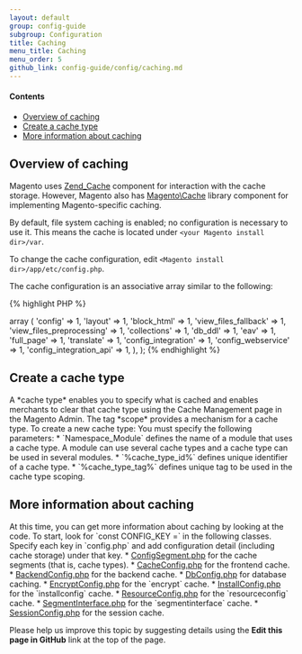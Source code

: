 ```yaml
---
layout: default
group: config-guide
subgroup: Configuration
title: Caching
menu_title: Caching
menu_order: 5
github_link: config-guide/config/caching.md
---
```


#### Contents 

*	<a href="#m2devgde-cache-explore">Overview of caching</a>
*	<a href="#m2devgde-cache-type">Create a cache type</a>
* <a href="#m2devgde-cache-more">More information about caching</a>

<h2 id="m2devgde-cache-explore">Overview of caching</h2>

Magento uses <a href="http://framework.zend.com/manual/1.12/en/zend.cache.html" target="_blank">Zend_Cache</a> component for interaction with the cache storage. However, Magento also has <a href="{{ site.mage2000url }}lib/internal/Magento/Framework/Cache" target="_blank">Magento\Cache</a> library component for implementing Magento-specific caching.

<div class="bs-callout bs-callout-info" id="info">
  <p>By default, file system caching is enabled; no configuration is necessary to use it. This means the cache is located under <code>&lt;your Magento install dir>/var</code>.</p>
</div>

To change the cache configuration, edit `<Magento install dir>/app/etc/config.php`.

The cache configuration is an associative array similar to the following:

{% highlight PHP %}
<? php
'cache_types' =>
  array (
    'config' => 1,
    'layout' => 1,
    'block_html' => 1,
    'view_files_fallback' => 1,
    'view_files_preprocessing' => 1,
    'collections' => 1,
    'db_ddl' => 1,
    'eav' => 1,
    'full_page' => 1,
    'translate' => 1,
    'config_integration' => 1,
    'config_webservice' => 1,
    'config_integration_api' => 1,
  ),
);
{% endhighlight %}

<h2 id="m2devgde-cache-type">Create a cache type</h2>

A *cache type* enables you to specify what is cached and enables merchants to clear that cache type using the Cache Management page in the Magento Admin.

The tag *scope* provides a mechanism for a cache type.

To create a new cache type:

<script src="https://gist.github.com/xcomSteveJohnson/574ff5d582c92f8f6acf.js"></script>

You must specify the following parameters:

*	`Namespace_Module` defines the name of a module that uses a cache type. A module can use several cache types and a cache type can be used in several modules.
*	`%cache_type_id%` defines unique identifier of a cache type.
*	`%cache_type_tag%` defines unique tag to be used in the cache type scoping.

<h2 id="m2devgde-cache-more">More information about caching</h2>
At this time, you can get more information about caching by looking at the code. To start, look for `const CONFIG_KEY =` in the following classes. Specify each key in `config.php` and add configuration detail (including cache storage) under that key.

* <a href="{{ site.mage2000url }}ib/internal/Magento/Framework/App/Cache/Type/ConfigSegment.php" target="_blank">ConfigSegment.php</a> for the cache segments (that is, cache types).
* <a href="{{ site.mage2000url }}lib/internal/Magento/Framework/App/DeploymentConfig/CacheConfig.php" target="_blank">CacheConfig.php</a> for the frontend cache.
* <a href="{{ site.mage2000url }}lib/internal/Magento/Framework/App/DeploymentConfig/BackendConfig.php" target="_blank">BackendConfig.php</a> for the backend cache.
* <a href="{{ site.mage2000url }}lib/internal/Magento/Framework/App/DeploymentConfig/DbConfig.php" target="_blank">DbConfig.php</a> for database caching.
* <a href="{{ site.mage2000url }}lib/internal/Magento/Framework/App/DeploymentConfig/EncryptConfig.php" target="_blank">EncryptConfig.php</a> for the `encrypt` cache.
* <a href="{{ site.mage2000url }}lib/internal/Magento/Framework/App/DeploymentConfig/InstallConfig.php" target="_blank">InstallConfig.php</a> for the `installconfig` cache.
* <a href="{{ site.mage2000url }}lib/internal/Magento/Framework/App/DeploymentConfig/ResourceConfig.php" target="_blank">ResourceConfig.php</a> for the `resourceconfig` cache.
* <a href="{{ site.mage2000url }}lib/internal/Magento/Framework/App/DeploymentConfig/SegmentInterface.php" target="_blank">SegmentInterface.php</a> for the `segmentinterface` cache.
* <a href="{{ site.mage2000url }}lib/internal/Magento/Framework/App/DeploymentConfig/SessionConfig.php" target="_blank">SessionConfig.php</a> for the session cache.


<div class="bs-callout bs-callout-info" id="info">
  <p>Please help us improve this topic by suggesting details using the <strong>Edit this page in GitHub</strong> link at the top of the page. </p>
</div>





